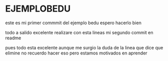# EJEMPLOBEDU
este es mi primer commmit del ejemplo bedu espero hacerlo bien

todo a salido excelente realizare con esta lineas
mi segundo commit en readme


pues todo esta excelente aunque me surgio la duda de la linea
que dice que elimine
no recuerdo hacer eso pero estamos motivados en aprender


